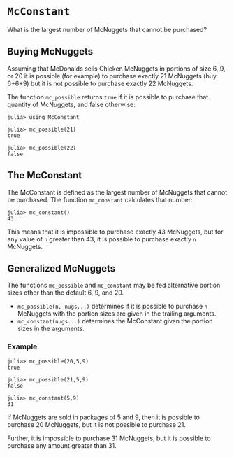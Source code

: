 # `McConstant`
What is the largest number of McNuggets that cannot be purchased?


## Buying McNuggets 

Assuming that McDonalds sells Chicken McNuggets in portions of size 6, 9, or 20
it is possible (for example) to purchase exactly 21 McNuggets (buy 6+6+9) but it 
is not possible to purchase exactly 22 McNuggets. 

The function `mc_possible` returns `true` if it is possible to purchase that quantity
of McNuggets, and false otherwise:
```
julia> using McConstant

julia> mc_possible(21)
true

julia> mc_possible(22)
false
```

## The McConstant

The McConstant is defined as the largest number of McNuggets that cannot be purchased. The function `mc_constant` calculates that number:
```
julia> mc_constant()
43
```

This means that it is impossible to purchase exactly 43 McNuggets, but for any value of `n` greater than 43, it is possible to purchase exactly `n` McNuggets. 


## Generalized McNuggets

The functions `mc_possible` and `mc_constant` may be fed alternative portion sizes other than the default 6, 9, and 20.
* `mc_possible(n, nugs...)` determines if it is possible to purchase `n` McNuggets with the portion sizes are given in the trailing arguments.
* `mc_constant(nugs...)` determines the McConstant given the portion sizes in the arguments. 

### Example
```
julia> mc_possible(20,5,9)
true

julia> mc_possible(21,5,9)
false

julia> mc_constant(5,9)
31
```

If McNuggets are sold in packages of 5 and 9, then it is possible to purchase 20 McNuggets, but it is not possible to purchase 21.

Further, it is impossible to purchase 31 McNuggets, but it is possible to purchase
any amount greater than 31. 